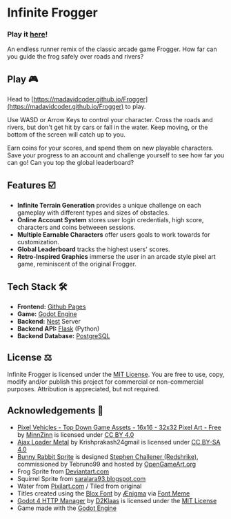 # Infinite Frogger
### Play it [here](https://madavidcoder.github.io/Frogger)!
An endless runner remix of the classic arcade game Frogger. How far can you guide the frog safely over roads and rivers?

## Play 🎮
Head to [https://madavidcoder.github.io/Frogger](https://madavidcoder.github.io/Frogger) to play.

Use WASD or Arrow Keys to control your character. Cross the roads and rivers, but don't get hit by cars or fall in the water. Keep moving, or the bottom of the screen will catch up to you.

Earn coins for your scores, and spend them on new playable characters. Save your progress to an account and challenge yourself to see how far you can go! Can you top the global leaderboard?

## Features ☑️
- **Infinite Terrain Generation** provides a unique challenge on each gameplay with different types and sizes of obstacles.
- **Online Account System** stores user login credentials, high score, characters and coins betweeen sessions.
- **Multiple Earnable Characters** offer users goals to work towards for customization.
- **Global Leaderboard** tracks the highest users' scores.
- **Retro-Inspired Graphics** immerse the user in an arcade style pixel art game, reminiscent of the original Frogger.

## Tech Stack 🛠️
- **Frontend:** [Github Pages](https://pages.github.com/)
- **Game:** [Godot Engine](https://godotengine.org/)
- **Backend:** [Nest](https://hackclub.app/) Server
- **Backend API:** [Flask](https://flask.palletsprojects.com/en/stable/) (Python)
- **Backend Database:** [PostgreSQL](https://www.postgresql.org/)

## License ⚖️
Infinite Frogger is licensed under the [MIT License](https://github.com/MadAvidCoder/Frogger/blob/main/LICENSE). You are free to use, copy, modify and/or publish this project for commercial or non-commercial purposes. Attribution is appreciated, but not required.

## Acknowledgements 🏅️
- [Pixel Vehicles - Top Down Game Assets - 16x16 - 32x32 Pixel Art - Free](https://minzinn.itch.io/pixelvehicles) by [MinnZinn](https://minzinn.itch.io/) is licensed under [CC BY 4.0](https://creativecommons.org/licenses/by/4.0/)
- [Ajax Loader Metal](https://commons.wikimedia.org/w/index.php?curid=66593740) by Krishprakash24gmail is licensed under [CC BY-SA 4.0](https://creativecommons.org/licenses/by-sa/4.0/)
- [Bunny Rabbit Sprite](https://opengameart.org/content/bunny-rabbit-lpc-style-for-pixelfarm) is designed [Stephen Challener (Redshrike)](https://opengameart.org/users/redshrike), commissioned by Tebruno99 and hosted by [OpenGameArt.org](https://opengameart.org)
- Frog Sprite from [Deviantart.com](https://www.deviantart.com/kheftel/art/Frog-finished-549424306)
- Squirrel Sprite from [saralara93.blogspot.com](https://saralara93.blogspot.com/)
- Water from [Pixilart.com](https://www.pixilart.com/art/world-of-noel-water-animation-ee7d4460451792a) / Tiled from original
- Titles created using the [Blox Font](https://fontmeme.com/fonts/blox-font/) by [Ænigma](https://fontmeme.com/fonts/aenigma-listing/) via [Font Meme](https://fontmeme.com/)
- [Godot 4 HTTP Manager](https://github.com/D2klaas/Godot-4-HTTPManager?tab=readme-ov-file) by [D2Klaas](https://github.com/D2klaas) is licensed under the [MIT License](https://github.com/D2klaas/Godot-4-HTTPManager/blob/main/LICENSE)
- Game made with the [Godot Engine](https://godotengine.org/)
